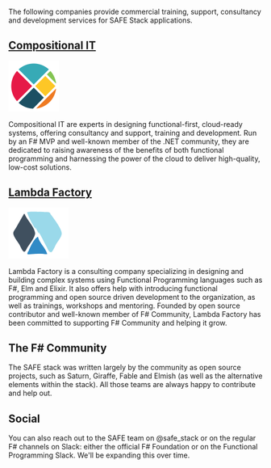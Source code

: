 The following companies provide commercial training, support, consultancy and development services for SAFE Stack applications.

## [Compositional IT](https://compositional-it.com/)
<img src="../img/cit.png" style="height: 100px;"/>

Compositional IT are experts in designing functional-first, cloud-ready systems, offering consultancy and support, training and development. Run by an F# MVP and well-known member of the .NET community, they are dedicated to raising awareness of the benefits of both functional programming and harnessing the power of the cloud to deliver high-quality, low-cost solutions.

## [Lambda Factory](http://lambdafactory.io/)
<img src="../img/lambda.png" style="height: 100px;"/>

Lambda Factory is a consulting company specializing in designing and building complex systems using Functional Programming languages such as F#, Elm and Elixir. It also offers help with introducing functional programming and open source driven development to the organization, as well as trainings, workshops and mentoring. Founded by open source contributor and well-known member of F# Community, Lambda Factory has been committed to supporting F# Community and helping it grow.

## The F# Community
The SAFE stack was written largely by the community as open source projects, such as Saturn, Giraffe, Fable and Elmish (as well as the alternative elements within the stack). All those teams are always happy to contribute and help out.

## Social
You can also reach out to the SAFE team on @safe_stack or on the regular F# channels on Slack: either the official F# Foundation or on the Functional Programming Slack. We'll be expanding this over time. 